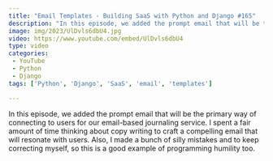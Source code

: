 ```yaml
---
title: "Email Templates - Building SaaS with Python and Django #165"
description: "In this episode, we added the prompt email that will be the primary way of connecting to users for our email-based journaling service. I spent a fair amount of time thinking about copy writing to craft a compelling email that will resonate with users. Also, I made a bunch of silly mistakes and to keep correcting myself, so this is a good example of programming humility too."
image: img/2023/UlDvls6dbU4.jpg
video: https://www.youtube.com/embed/UlDvls6dbU4
type: video
categories:
 - YouTube
 - Python
 - Django
tags: ['Python', 'Django', 'SaaS', 'email', 'templates']

---
```


In this episode, we added the prompt email that will be the primary way of connecting to users for our email-based journaling service. I spent a fair amount of time thinking about copy writing to craft a compelling email that will resonate with users. Also, I made a bunch of silly mistakes and to keep correcting myself, so this is a good example of programming humility too.
